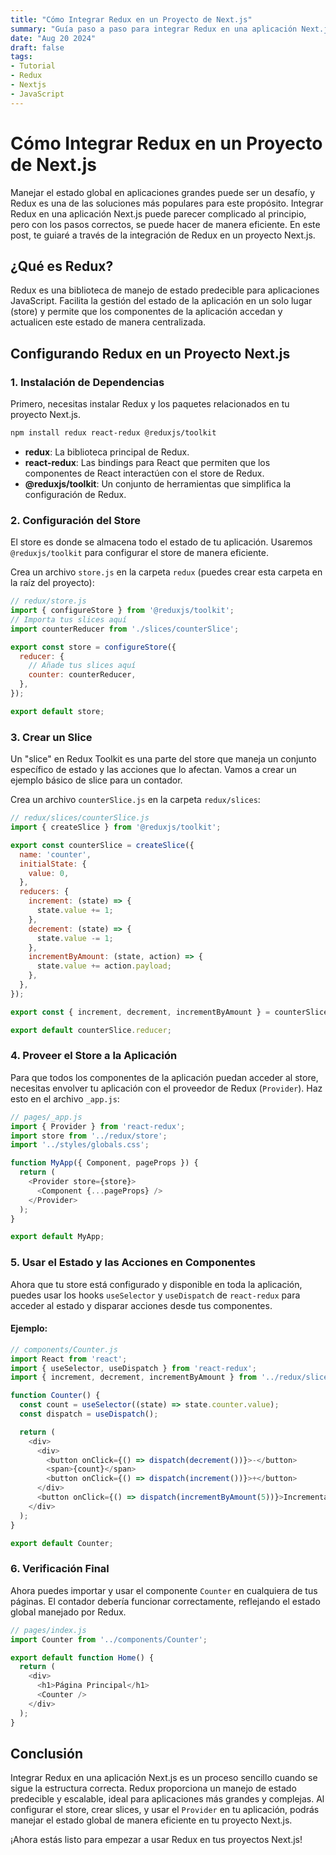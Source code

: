 ```yaml
---
title: "Cómo Integrar Redux en un Proyecto de Next.js"
summary: "Guía paso a paso para integrar Redux en una aplicación Next.js para manejar el estado global de manera eficiente."
date: "Aug 20 2024"
draft: false
tags:
- Tutorial
- Redux
- Nextjs
- JavaScript
---
```


# Cómo Integrar Redux en un Proyecto de Next.js

Manejar el estado global en aplicaciones grandes puede ser un desafío, y Redux es una de las soluciones más populares para este propósito. Integrar Redux en una aplicación Next.js puede parecer complicado al principio, pero con los pasos correctos, se puede hacer de manera eficiente. En este post, te guiaré a través de la integración de Redux en un proyecto Next.js.

## ¿Qué es Redux?

Redux es una biblioteca de manejo de estado predecible para aplicaciones JavaScript. Facilita la gestión del estado de la aplicación en un solo lugar (store) y permite que los componentes de la aplicación accedan y actualicen este estado de manera centralizada.

## Configurando Redux en un Proyecto Next.js

### 1. **Instalación de Dependencias**

Primero, necesitas instalar Redux y los paquetes relacionados en tu proyecto Next.js.

```bash
npm install redux react-redux @reduxjs/toolkit
```

- **redux**: La biblioteca principal de Redux.
- **react-redux**: Las bindings para React que permiten que los componentes de React interactúen con el store de Redux.
- **@reduxjs/toolkit**: Un conjunto de herramientas que simplifica la configuración de Redux.

### 2. **Configuración del Store**

El store es donde se almacena todo el estado de tu aplicación. Usaremos `@reduxjs/toolkit` para configurar el store de manera eficiente.

Crea un archivo `store.js` en la carpeta `redux` (puedes crear esta carpeta en la raíz del proyecto):

```javascript
// redux/store.js
import { configureStore } from '@reduxjs/toolkit';
// Importa tus slices aquí
import counterReducer from './slices/counterSlice';

export const store = configureStore({
  reducer: {
    // Añade tus slices aquí
    counter: counterReducer,
  },
});

export default store;
```

### 3. **Crear un Slice**

Un "slice" en Redux Toolkit es una parte del store que maneja un conjunto específico de estado y las acciones que lo afectan. Vamos a crear un ejemplo básico de slice para un contador.

Crea un archivo `counterSlice.js` en la carpeta `redux/slices`:

```javascript
// redux/slices/counterSlice.js
import { createSlice } from '@reduxjs/toolkit';

export const counterSlice = createSlice({
  name: 'counter',
  initialState: {
    value: 0,
  },
  reducers: {
    increment: (state) => {
      state.value += 1;
    },
    decrement: (state) => {
      state.value -= 1;
    },
    incrementByAmount: (state, action) => {
      state.value += action.payload;
    },
  },
});

export const { increment, decrement, incrementByAmount } = counterSlice.actions;

export default counterSlice.reducer;
```

### 4. **Proveer el Store a la Aplicación**

Para que todos los componentes de la aplicación puedan acceder al store, necesitas envolver tu aplicación con el proveedor de Redux (`Provider`). Haz esto en el archivo `_app.js`:

```javascript
// pages/_app.js
import { Provider } from 'react-redux';
import store from '../redux/store';
import '../styles/globals.css';

function MyApp({ Component, pageProps }) {
  return (
    <Provider store={store}>
      <Component {...pageProps} />
    </Provider>
  );
}

export default MyApp;
```

### 5. **Usar el Estado y las Acciones en Componentes**

Ahora que tu store está configurado y disponible en toda la aplicación, puedes usar los hooks `useSelector` y `useDispatch` de `react-redux` para acceder al estado y disparar acciones desde tus componentes.

#### Ejemplo:
```javascript
// components/Counter.js
import React from 'react';
import { useSelector, useDispatch } from 'react-redux';
import { increment, decrement, incrementByAmount } from '../redux/slices/counterSlice';

function Counter() {
  const count = useSelector((state) => state.counter.value);
  const dispatch = useDispatch();

  return (
    <div>
      <div>
        <button onClick={() => dispatch(decrement())}>-</button>
        <span>{count}</span>
        <button onClick={() => dispatch(increment())}>+</button>
      </div>
      <button onClick={() => dispatch(incrementByAmount(5))}>Incrementar en 5</button>
    </div>
  );
}

export default Counter;
```

### 6. **Verificación Final**

Ahora puedes importar y usar el componente `Counter` en cualquiera de tus páginas. El contador debería funcionar correctamente, reflejando el estado global manejado por Redux.

```javascript
// pages/index.js
import Counter from '../components/Counter';

export default function Home() {
  return (
    <div>
      <h1>Página Principal</h1>
      <Counter />
    </div>
  );
}
```

## Conclusión

Integrar Redux en una aplicación Next.js es un proceso sencillo cuando se sigue la estructura correcta. Redux proporciona un manejo de estado predecible y escalable, ideal para aplicaciones más grandes y complejas. Al configurar el store, crear slices, y usar el `Provider` en tu aplicación, podrás manejar el estado global de manera eficiente en tu proyecto Next.js.

¡Ahora estás listo para empezar a usar Redux en tus proyectos Next.js!


